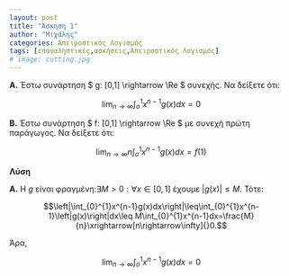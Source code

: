```yaml
---
layout: post
title: "Άσκηση 1"
author: "Μιχάλης"
categories: Απειροστικός Λογισμός
tags: [επαναληπτικές,ασκήσεις,Απειροστικός Λογισμός]
# image: cutting.jpg
---
```


**Α.** Έστω συνάρτηση $ g: [0,1] \rightarrow \Re $ συνεχής. Να δείξετε ότι:

$$\lim_{n\rightarrow\infty}\int_{o}^{1}x^{n-1}g(x)dx=0$$

**Β.** Έστω συνάρτηση $ f: [0,1] \rightarrow \Re $ με συνεχή πρώτη παράγωγος. Να δείξετε ότι:

$$\lim_{n\rightarrow \infty} n \int_{o}^{1}x^{n-1}g(x)dx=f(1)$$

**Λύση**

**Α.** Η $g$ είναι φραγμένη:$\exists M>0:\forall x\in[0,1]$ έχουμε $\left|g(x)\right|\leq M$.
Τότε:

$$\left|\int_{0}^{1}x^{n-1}g(x)dx\right|\leq\int_{0}^{1}x^{n-1}\left|g(x)\right|dx\leq M\int_{0}^{1}x^{n-1}dx=\frac{M}{n}\xrightarrow[n\rightarrow\infty]{}0.$$

Άρα,

$$\lim_{n\rightarrow\infty}\int_{o}^{1}x^{n-1}g(x)dx=0$$